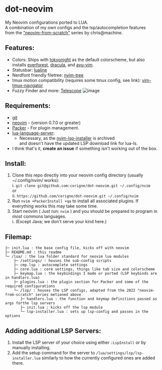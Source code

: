 # dot-neovim
My Neovim configurations ported to LUA.  
A combination of my own configs and the lsp/autocompletion features  
from the ["neovim-from-scratch"](https://github.com/LunarVim/Neovim-from-scratch) series by chris@machine.  

## Features:
- Colors: Ships with [tokyonight](https://github.com/folke/tokyonight.nvim) as the default colorscheme, but also installs [everforest](https://github.com/sainnhe/everforest), [dracula](https://github.com/Mofiqul/dracula.nvim), and [ayu-vim](https://github.com/ayu-theme/ayu-vim).
- Statusbar: [lualine](https://github.com/nvim-lualine/lualine.nvim)
- Nerdfont friendly filetree: [nvim-tree](https://github.com/nvim-tree/nvim-tree.lua)
- tmux motion compatibility (requires some tmux config, see link): [vim-tmux-navigator](https://github.com/christoomey/vim-tmux-navigator)
- Fuzzy Finder and more: [Telescope](https://github.com/nvim-telescope/telescope.nvim)
![image](https://github.com/corigne/dot-neovim/assets/7695563/4b067d35-2207-44a8-93ac-667db79771c1)

## Requirements:
- [git](https://www.youtube.com/watch?v=l60MnDJklnM)
- [neovim](https://github.com/neovim/neovim/wiki/Installing-Neovim) - (version 0.7.0 or greater)
- [Packer](https://github.com/wbthomason/packer.nvim) - For plugin management.
- [lua-language-server](https://github.com/LuaLS/lua-language-server):  
  - Necessary, as the [nvim-lsp-installer](https://github.com/williamboman/nvim-lsp-installer) is archived  
   and doesn't have the updated LSP download link for lua-ls.
- I think that's it, **create an issue** if something isn't working out of the box.

## Install:
1. Clone this repo directly into your neovim config directory (usually ~/.config/nvim/ works):  
  i. `git clone git@github.com:corigne/dot-neovim.git ~/.config/nvim`  
  or  
  ii. `https://github.com/corigne/dot-neovim.git ~/.config/nvim`  
2. Run `nvim +PackerInstall +qa` to install all associated plugins. If everything works this may take some time.  
3. Start neovim ( Just run: `nvim` ) and you should be prepared to program in *most* commons languages.  
  i. (Except Java; we don't serve your kind here.)

## Filemap:  
```
├─ init.lua : the base config file, kicks off with neovim  
├─ README.md : this readme  
└─ /lua/ : the lua folder standard for neovim lua modules  
    ├─ /settings/ : houses the sub-config scripts  
    ├─ cmp.lsp : autocomplete settings  
    ├─ core.lua : core settings, things like tab size and colorscheme  
    ├─ keymap.lua : the keybindings I made or ported (LSP keybinds are in handlers.lua)  
    ├─ plugins.lua : the plugin section for Packer and some of the required configurations  
    └─ /lsp/ : houses the LSP configs, adapted from the 2022 "neovim-from-scratch" series metioned above  
       ├─ handlers.lua : the function and keymap definitions passed as args forthe lsp servers  
       ├─ init.lua : kicks off the lsp module  
       └─ lsp-installer.lua : sets up lsp-config and passes in the options
```

## Adding additional LSP Servers:
1. Install the LSP server of your choice using either `:LspInstall` or by manually installing.
2. Add the setup command for the server to `/lua/settings/lsp/lsp-installer.lua` similarly to how the currently configured ones are added there.
